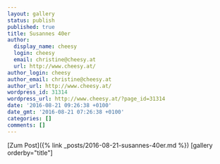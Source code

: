 ```yaml
---
layout: gallery
status: publish
published: true
title: Susannes 40er
author:
  display_name: cheesy
  login: cheesy
  email: christine@cheesy.at
  url: http://www.cheesy.at/
author_login: cheesy
author_email: christine@cheesy.at
author_url: http://www.cheesy.at/
wordpress_id: 31314
wordpress_url: http://www.cheesy.at/?page_id=31314
date: '2016-08-21 09:26:38 +0100'
date_gmt: '2016-08-21 07:26:38 +0100'
categories: []
comments: []
---
```


[Zum Post]({% link _posts/2016-08-21-susannes-40er.md %})
[gallery orderby="title"]
